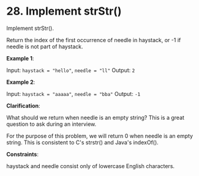 # 28. Implement strStr()

Implement strStr().

Return the index of the first occurrence of needle in haystack,
 or -1 if needle is not part of haystack.

**Example 1**:

Input: `haystack = "hello"`, `needle = "ll"`
Output: `2`

**Example 2**:

Input: `haystack = "aaaaa"`, `needle = "bba"`
Output: `-1`

**Clarification**:

What should we return when needle is an empty string? 
This is a great question to ask during an interview.

For the purpose of this problem, we will return 0 when
 needle is an empty string. This is consistent to C's strstr() 
 and Java's indexOf().

 

**Constraints**:

haystack and needle consist only of lowercase English characters.
